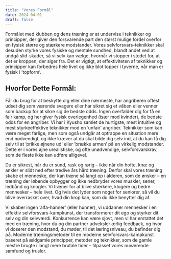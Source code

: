 ```yaml
---
title: "Vores Formål"
date: 2024-04-01
draft: false
---
```


Formålet med klubben og dens træning er at undervise i teknikker og principper, der giver den forsvarende part den størst mulige fordel overfor en fysisk større og stærkere modstander. Vores selvforsvars-teknikker skal desuden styrke vores fysiske og mentale sundhed, blandt andet ved at undgå slid-skader, så vi selv kan vælge, hvornår vi stopper i stedet for, at det er kroppen, der siger fra. Det er vigtigt, at effektiviteten af teknikker og principper kan forbedres hele livet og ikke blot topper i tyverne, når man er fysisk i ’topform’.

## Hvorfor Dette Formål:

Får du brug for at beskytte dig eller dine nærmeste, har angriberen oftest udset dig som værende svagere eller har sikret sig et våben eller venner som backup for at sikre sig de bedste odds. Ingen overfalder dig for få en fair kamp, og her giver fysisk overlegenhed (især mod kvinder), de bedste odds for en angriber. Vi har i Kyusho samlet de hurtigste, mest intuitive og mest styrkeeffektive teknikker mod en ’unfair’ angriber. Teknikker som kan være meget farlige, men som også undgår at optrappe en situation mere end nødvendigt, og ikke kræver at du skal bilde dig selv ind, at du kan få dig selv til at ’prikke øjnene ud’ eller ’brække armen’ på en virkelig modstander. Dette er i vores øjne urealistiske, og ofte unødvendige, selvforsvarskrav, som de fleste ikke kan udføre alligevel.

Du er sikrest, når du er sund, rask og rørig – ikke når din hofte, knæ og ankler er slidt ned efter tredive års hård træning. Derfor skal vores træning skabe et menneske, der kan træne så langt op i alderen, som de ønsker – en træning der løbende opbygger og ikke nedbryder vores muskler, sener, ledbånd og knogler. Vi træner for at blive stærkere, klogere og bedre mennesker – hele livet. Og hvis det lyder som noget for seniorer, så vil du blive overrasket over, hvad din krop kan, som du ikke benytter dig af.

Vi skaber ingen ’alfa-hanner’ (eller hunner), vi uddanner mennesker i en effektiv selvforsvars-kampkunst, der transformerer dit ego og styrker dit selv og din selvværdi. Konkurrence kan være sjovt, men vi har erstattet det med en træning, hvor du og din partner udveksler ærlig feedback, og hvor vi doserer den modstand, du møder, til det læringsniveau, du befinder dig på. Moderne træningsmetoder til en moderne selvforsvars-kampkunst baseret på ældgamle principper, metoder og teknikker, som de gamle mestre brugte i langt mere brutale tider – tilpasset vores nuværende samfund og trusler.


